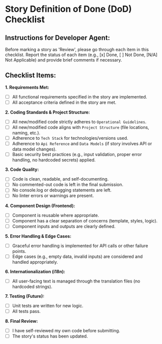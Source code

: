 # Story Definition of Done (DoD) Checklist

## Instructions for Developer Agent:

Before marking a story as 'Review', please go through each item in this checklist. Report the status of each item (e.g., [x] Done, [ ] Not Done, [N/A] Not Applicable) and provide brief comments if necessary.

## Checklist Items:

**1. Requirements Met:**
*   [ ] All functional requirements specified in the story are implemented.
*   [ ] All acceptance criteria defined in the story are met.

**2. Coding Standards & Project Structure:**
*   [ ] All new/modified code strictly adheres to `Operational Guidelines`.
*   [ ] All new/modified code aligns with `Project Structure` (file locations, naming, etc.).
*   [ ] Adherence to `Tech Stack` for technologies/versions used.
*   [ ] Adherence to `Api Reference` and `Data Models` (if story involves API or data model changes).
*   [ ] Basic security best practices (e.g., input validation, proper error handling, no hardcoded secrets) applied.

**3. Code Quality:**
*   [ ] Code is clean, readable, and self-documenting.
*   [ ] No commented-out code is left in the final submission.
*   [ ] No console.log or debugging statements are left.
*   [ ] No linter errors or warnings are present.

**4. Component Design (Frontend):**
*   [ ] Component is reusable where appropriate.
*   [ ] Component has a clear separation of concerns (template, styles, logic).
*   [ ] Component inputs and outputs are clearly defined.

**5. Error Handling & Edge Cases:**
*   [ ] Graceful error handling is implemented for API calls or other failure points.
*   [ ] Edge cases (e.g., empty data, invalid inputs) are considered and handled appropriately.

**6. Internationalization (i18n):**
*   [ ] All user-facing text is managed through the translation files (no hardcoded strings).

**7. Testing (Future):**
*   [ ] Unit tests are written for new logic.
*   [ ] All tests pass.

**8. Final Review:**
*   [ ] I have self-reviewed my own code before submitting.
*   [ ] The story's status has been updated.
